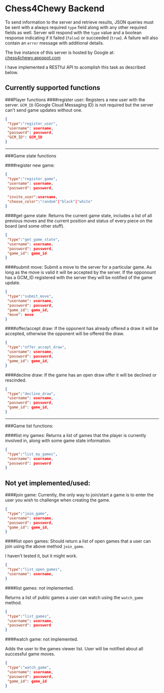 Chess4Chewy Backend
===================

To send information to the server and retrieve results,
JSON queries must be sent with a always required `type` 
field along with any other required fields as well.
Server will respond with the `type` value and a boolean
response indicating if it failed (`false`) or succeeded 
(`true`).  A failure will also contain an `error` message
with additional details.

The live instance of this server is hosted by Google at:
[chess4chewy.appspot.com](chess4chewy.appspot.com)

I have implemented a RESTful API to acomplish this task
as described below.


Currently supported functions
-----------------------------

###Player functions
####register user:
Registers a new user with the server.  `GCM_ID` (Google Cloud 
Messaging ID) is not required but the server can't send game 
updates without one.
```JSON
{
 "type":"register_user",
 "username": username,
 "password": password,
 "GCM_ID": GCM_ID
}
```

------------------------------------------------------------------
###Game state functions

####register new game:
```JSON
{
 "type":"register_game",
 "username": username,
 "password": password,
 
 "invite_user":username,
 "choose_color":"random"|"black"|"white"
}
```
####get game state:
Returns the current game state, includes a list of all previous 
moves and the current position and status of every piece on the 
board (and some other stuff).
```JSON
{
 "type":"get_game_state",
 "username": username,
 "password": password,
 "game_id": game_id
}
```
####submit move:
Submit a move to the server for a particular game.  As long as
the move is valid it will be accepted by the server.  If the 
opponount has a GCM_ID registered with the server they will be
notified of the game update.
```JSON
{
 "type":"submit_move",
 "username": username,
 "password": password,
 "game_id": game_id,
 "move": move
}
```

####offer/accept draw:
If the opponent has already offered a draw it will be accepted,
otherwise the opponent will be offered the draw.
```JSON
{
 "type":"offer_accept_draw",
 "username": username,
 "password": password,
 "game_id": game_id,
}
```

####decline draw:
If the game has an open draw offer it will be declined or 
rescinded.
```JSON
{
 "type":"decline_draw",
 "username": username,
 "password": password,
 "game_id": game_id,
}
```
------------------------------------------------------------------
###Game list functions:

####list my games:
Returns a list of games that the player is currently involved in,
along with some game state information.
```JSON
{
 "type":"list_my_games",
 "username": username,
 "password": password
}
```
Not yet implemented/used:
-------------------------
####join game:
Currently, the only way to join/start a game is to enter the user you wish to challenge 
when creating the game.
```JSON
{
 "type":"join_game",
 "username": username,
 "password": password,
 "game_id": game_id,
}
```
####list open games:
Should return a list of open games that a user can join using the above method `join_game`.

I haven't tested it, but it might work.

```JSON
{
 "type":"list_open_games",
 "username": username,
}
```
####list games:
not implemented.

Returns a list of public games a user can watch using the `watch_game` method.
```JSON
{
 "type":"list_games",
 "username": username,
 "password": password
}
```
####watch game:
not implemented.

Adds the user to the games viewer list.  User will be notified about all successful 
game moves.
```JSON
{
 "type":"watch_game",
 "username": username,
 "password": password,
 "game_id": game_id
}
```
